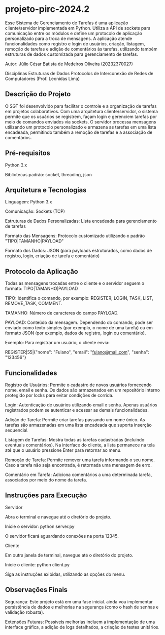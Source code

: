 # projeto-pirc-2024.2
Esse Sistema de Gerenciamento de Tarefas é uma aplicação cliente/servidor implementada em Python. Utiliza a API de sockets para comunicação entre os módulos e define um protocolo de aplicação personalizado para a troca de mensagens. A aplicação atende funcionalidades como registro e login de usuários, criação, listagem, remoção de tarefas e adição de comentários às tarefas, utilizando também estruturas de dados customizada para gerenciamento de tarefas.

Autor:
Júlio César Batista de Medeiros Oliveira (20232370027)

Disciplinas
Estruturas de Dados 
Protocolos de Interconexão de Redes de Computadores (Prof. Leonidas Lima)

## Descrição do Projeto

O SGT foi desenvolvido para facilitar o controle e a organização de tarefas em projetos colaborativos. Com uma arquitetura cliente/servidor, o sistema permite que os usuários se registrem, façam login e gerenciem tarefas por meio de comandos enviados via sockets. O servidor processa mensagens utilizando um protocolo personalizado e armazena as tarefas em uma lista encadeada, permitindo também a remoção de tarefas e a associação de comentários.

## Pré-requisitos
Python 3.x

Bibliotecas padrão: socket, threading, json

## Arquitetura e Tecnologias

Linguagem: Python 3.x

Comunicação: Sockets (TCP)

Estruturas de Dados Personalizadas: Lista encadeada para gerenciamento de tarefas

Formato das Mensagens: Protocolo customizado utilizando o padrão "TIPO|TAMANHO|PAYLOAD"

Formato dos Dados: JSON (para payloads estruturados, como dados de registro, login, criação de tarefa e comentário)

## Protocolo da Aplicação

Todas as mensagens trocadas entre o cliente e o servidor seguem o formato: TIPO|TAMANHO|PAYLOAD

TIPO: Identifica o comando, por exemplo: REGISTER, LOGIN, TASK, LIST, REMOVE_TASK, COMMENT.

TAMANHO: Número de caracteres do campo PAYLOAD.

PAYLOAD: Conteúdo da mensagem. Dependendo do comando, pode ser enviado como texto simples (por exemplo, o nome de uma tarefa) ou em formato JSON (por exemplo, dados de registro, login ou comentário).

Exemplo: Para registrar um usuário, o cliente envia:

REGISTER|55|{"nome": "Fulano", "email": "fulano@mail.com", "senha": "123456"}


## Funcionalidades

Registro de Usuários: Permite o cadastro de novos usuários fornecendo nome, email e senha. Os dados são armazenados em um repositório interno protegido por locks para evitar condições de corrida.

Login: Autenticação de usuários utilizando email e senha. Apenas usuários registrados podem se autenticar e acessar as demais funcionalidades.

Adição de Tarefa: Permite criar tarefas passando um nome único. As tarefas são armazenadas em uma lista encadeada que suporta inserção sequencial.

Listagem de Tarefas: Mostra todas as tarefas cadastradas (incluindo eventuais comentários). Na interface do cliente, a lista permanece na tela até que o usuário pressione Enter para retornar ao menu.

Remoção de Tarefa: Permite remover uma tarefa informando o seu nome. Caso a tarefa não seja encontrada, é retornada uma mensagem de erro.

Comentário em Tarefa: Adiciona comentários a uma determinada tarefa, associados por meio do nome da tarefa.

## Instruções para Execução

Servidor

Abra o terminal e navegue até o diretório do projeto.

Inicie o servidor: 
python server.py

O servidor ficará aguardando conexões na porta 12345.

Cliente

Em outra janela de terminal, navegue até o diretório do projeto.

Inicie o cliente:
python client.py

Siga as instruções exibidas, utilizando as opções do menu.

## Observações Finais

Segurança: Este projeto está em uma fase inicial. ainda vou implementar persistência de dados e melhorias na segurança (como o hash de senhas e validação robusta).

Extensões Futuras: Possíveis melhorias incluem a implementação de uma interface gráfica, a adição de logs detalhados, a criação de testes unitários.
